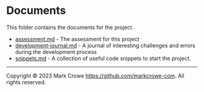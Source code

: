 
# Documents

This folder contains the documents for the project.

- [assessment.md](./assessment.md) - The assessment for this project
- [development-journal.md](./development-journal.md) - A journal of interesting challenges and errors during the development process
- [snippets.md](./snippets.md) - A collection of useful code snippets to start the project.

---
Copyright &copy; 2023 Mark Crowe <https://github.com/markcrowe-com>. All rights reserved.
